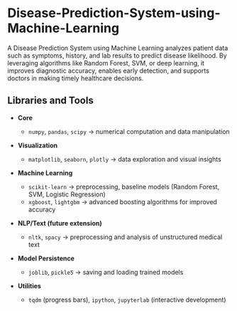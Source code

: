 # Disease-Prediction-System-using-Machine-Learning
A Disease Prediction System using Machine Learning analyzes patient data such as symptoms, history, and lab results to predict disease likelihood. By leveraging algorithms like Random Forest, SVM, or deep learning, it improves diagnostic accuracy, enables early detection, and supports doctors in making timely healthcare decisions.

## Libraries and Tools  

- **Core**  
  - `numpy`, `pandas`, `scipy` → numerical computation and data manipulation  

- **Visualization**  
  - `matplotlib`, `seaborn`, `plotly` → data exploration and visual insights  

- **Machine Learning**  
  - `scikit-learn` → preprocessing, baseline models (Random Forest, SVM, Logistic Regression)  
  - `xgboost`, `lightgbm` → advanced boosting algorithms for improved accuracy  

- **NLP/Text (future extension)**  
  - `nltk`, `spacy` → preprocessing and analysis of unstructured medical text  

- **Model Persistence**  
  - `joblib`, `pickle5` → saving and loading trained models  

- **Utilities**  
  - `tqdm` (progress bars), `ipython`, `jupyterlab` (interactive development)  
